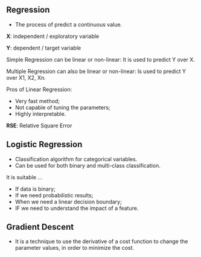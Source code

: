 ## Regression
- The process of predict a continuous value.

**X**: independent / exploratory variable

**Y**: dependent / target variable

Simple Regression can be linear or non-linear: It is used to predict Y over X. 

Multiple Regression can also be linear or non-linear: Is used to predict Y over X1, X2, Xn.


Pros of Linear Regression:
- Very fast method;
- Not capable of tuning the parameters;
- Highly interpretable.

**RSE**: Relative Square Error


## Logistic Regression
- Classification algorithm for categorical variables.
- Can be used for both binary and multi-class classification.

It is suitable ...
- If data is binary;
- If we need probabilistic results;
- When we need a linear decision boundary;
- IF we need to understand the impact of a feature.


## Gradient Descent
- It is a technique to use the derivative of a cost function to change the parameter values, in order to minimize the cost.
